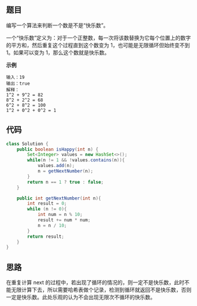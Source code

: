 ## 题目
编写一个算法来判断一个数是不是“快乐数”。

一个“快乐数”定义为：对于一个正整数，每一次将该数替换为它每个位置上的数字的平方和，然后重复这个过程直到这个数变为 1，也可能是无限循环但始终变不到 1。如果可以变为 1，那么这个数就是快乐数。

**示例**
```
输入：19
输出：true
解释：
1^2 + 9^2 = 82
8^2 + 2^2 = 68
6^2 + 8^2 = 100
1^2 + 0^2 + 0^2 = 1
```

## 代码
```Java
class Solution {
    public boolean isHappy(int n) {
        Set<Integer> values = new HashSet<>();
        while(n != 1 && !values.contains(n)){
            values.add(n);
            n = getNextNumber(n);
        }
        return n == 1 ? true : false;
    }

    public int getNextNumber(int n){
        int result = 0;
        while (n != 0){
            int num = n % 10;
            result += num * num;
            n = n / 10;
        }
        return result;
    }
}
```

## 思路

在重复计算 next 的过程中，若出现了循环的情况的，则一定不是快乐数，此时不能无限计算下去，所以需要哈希表做个记录，检测到循环就返回不是快乐数，否则一定是快乐数。此处乐观的认为不会出现无限次不循环的快乐数。
